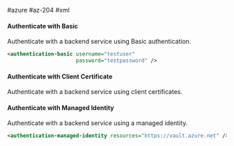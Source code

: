#azure #az-204 #xml 

#### Authenticate with Basic
Authenticate with a backend service using Basic authentication.
```xml
<authentication-basic username="testuser"
					  password="testpassword" />
```

#### Authenticate with Client Certificate
Authenticate with a backend service using client certificates.

#### Authenticate with Managed Identity
Authenticate with a backend service using a managed identity.
```xml
<authentication-managed-identity resources="https://vault.azure.net" />
```